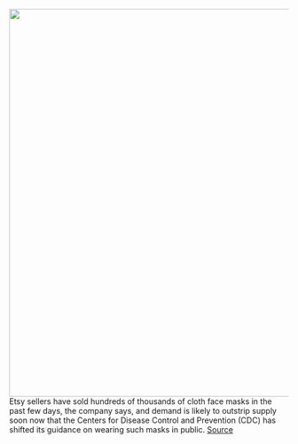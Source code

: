 <img src='https://cdn.vox-cdn.com/thumbor/97AuyI_W63hkumIt9zlYsycGwGQ=/0x0:2040x1360/1200x800/filters:focal(857x517:1183x843)/cdn.vox-cdn.com/uploads/chorus_image/image/66605517/etsy16_2040.0.0.jpg' width='700px' /><br/>
Etsy sellers have sold hundreds of thousands of cloth face masks in the past few days, the company says, and demand is likely to outstrip supply soon now that the Centers for Disease Control and Prevention (CDC) has shifted its guidance on wearing such masks in public.
<a href='https://www.theverge.com/2020/4/5/21207986/etsy-cloth-face-masks-covid19'> Source <a/>